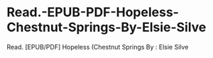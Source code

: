 # Read.-EPUB-PDF-Hopeless-Chestnut-Springs-By-Elsie-Silve
Read. [EPUB/PDF] Hopeless (Chestnut Springs By : Elsie Silve
